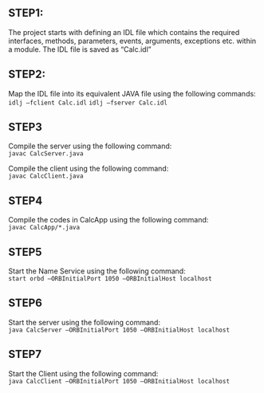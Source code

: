 ## STEP1:

The project starts with defining an IDL file which contains the required interfaces, methods, parameters, events,
arguments, exceptions etc. within a module. The IDL file is saved as “Calc.idl”

## STEP2:

Map the IDL file into its equivalent JAVA file using the following commands:<br>
`idlj –fclient Calc.idl`
`idlj –fserver Calc.idl`

## STEP3

Compile the server using the following command:<br>
`javac CalcServer.java`

Compile the client using the following command:<br>
`javac CalcClient.java`

## STEP4

Compile the codes in CalcApp using the following command:<br>
`javac CalcApp/*.java`

## STEP5

Start the Name Service using the following command:<br>
`start orbd –ORBInitialPort 1050 –ORBInitialHost localhost`

## STEP6

Start the server using the following command:<br>
`java CalcServer –ORBInitialPort 1050 –ORBInitialHost localhost`

## STEP7

Start the Client using the following command:<br>
`java CalcClient –ORBInitialPort 1050 –ORBInitialHost localhost`
